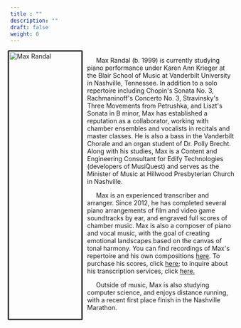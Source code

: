 ```yaml
---
title : ""
description: ""
draft: false
weight: 0
---
```


<div style= "display: flex;">
  <div style="width: 33%;">
    <img style="float: right; border: 3px solid #333333; border-radius: 3px; width: 100%;" src="./images/profile.jpg" alt="Max Randal">
  </div>
  <div style="width: 67%; text-indent: 20px; margin-left: 10px;">
    <p>Max Randal (b. 1999) is currently studying piano performance under Karen Ann Krieger at the Blair School of Music at Vanderbilt University in Nashville, Tennessee. In addition to a solo repertoire including Chopin's Sonata No. 3, Rachmaninoff's Concerto No. 3, Stravinsky's Three Movements from Petrushka, and Liszt's Sonata in B minor, Max has established a reputation as a collaborator, working with chamber ensembles and vocalists in recitals and master classes. He is also a bass in the Vanderbilt Chorale and an organ student of Dr. Polly Brecht. Along with his studies, Max is a Content and Engineering Consultant for Edify Technologies (developers of MusiQuest) and serves as the Minister of Music at Hillwood Presbyterian Church in Nashville.</p>
    <p>Max is an experienced transcriber and arranger. Since 2012, he has completed several piano arrangements of film and video game soundtracks by ear, and engraved full scores of chamber music. Max is also a composer of piano and vocal music, with the goal of creating emotional landscapes based on the canvas of tonal harmony. You can find recordings of Max's repertoire and his own compositions <a href="/recordings">here</a>. To purchase his scores, click <a href="/scores">here</a>; to inquire about his transcription services, click <a href="/services">here.</a></p>
    <p>Outside of music, Max is also studying computer science, and enjoys distance running, with a recent first place finish in the Nashville Marathon.</p>
  </div>
</div>